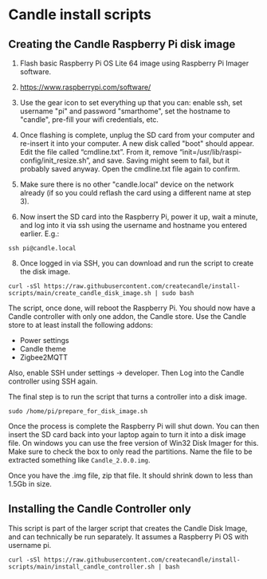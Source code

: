 # Candle install scripts



## Creating the Candle Raspberry Pi disk image
1. Flash basic Raspberry Pi OS Lite 64 image using Raspberry Pi Imager software. 
2. https://www.raspberrypi.com/software/

3. Use the gear icon to set everything up that you can: enable ssh, set username "pi" and password "smarthome", set the hostname to "candle", pre-fill your wifi credentials, etc.

4. Once flashing is complete, unplug the SD card from your computer and re-insert it into your computer. A new disk called "boot" should appear. Edit the file called “cmdline.txt”. From it, remove “init=/usr/lib/raspi-config/init_resize.sh”, and save. Saving might seem to fail, but it probably saved anyway. Open the cmdline.txt file again to confirm.

5. Make sure there is no other "candle.local" device on the network already (if so you could reflash the card using a different name at step 3).

6. Now insert the SD card into the Raspberry Pi, power it up, wait a minute, and log into it via ssh using the username and hostname you entered earlier. E.g.:
```
ssh pi@candle.local
```

8. Once logged in via SSH, you can download and run the script to create the disk image.
```
curl -sSl https://raw.githubusercontent.com/createcandle/install-scripts/main/create_candle_disk_image.sh | sudo bash
```

The script, once done, will reboot the Raspberry Pi. You should now have a Candle controller with only one addon, the Candle store. Use the Candle store to at least install the following addons:
- Power settings
- Candle theme
- Zigbee2MQTT

Also, enable SSH under settings -> developer. Then Log into the Candle controller using SSH again.

The final step is to run the script that turns a controller into a disk image.
```
sudo /home/pi/prepare_for_disk_image.sh
```

Once the process is complete the Raspberry Pi will shut down. You can then insert the SD card back into your laptop again to turn it into a disk image file. On windows you can use the free version of Win32 Disk Imager for this. Make sure to check the box to only read the partitions. Name the file to be extracted something like `Candle_2.0.0.img`.

Once you have the .img file, zip that file. It should shrink down to less than 1.5Gb in size.


## Installing the Candle Controller only
This script is part of the larger script that creates the Candle Disk Image, and can technically be run separately. It assumes a Raspberry Pi OS with username pi.
```
curl -sSl https://raw.githubusercontent.com/createcandle/install-scripts/main/install_candle_controller.sh | bash
```
